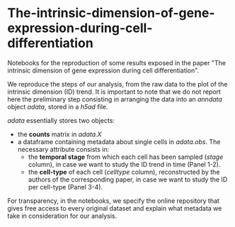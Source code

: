 # The-intrinsic-dimension-of-gene-expression-during-cell-differentiation
Notebooks for the reproduction of some results exposed in the paper "The intrinsic dimension of gene expression during cell differentiation".

We reproduce the steps of our analysis, from the raw data to the plot of the intrinsic dimension (ID) trend.
It is important to note that we do not report here the preliminary step consisting in arranging the data into an *anndata* object *adata*, stored in a *h5ad* file. 

*adata* essentially stores two objects:
- the **counts** matrix in *adata.X*
- a dataframe containing metadata about single cells in *adata.obs*. The necessary attribute consists in: 
    - the **temporal stage** from which each cell has been sampled (*stage* column), in case we want to study the ID trend in time (Panel 1-2).
    - the **cell-type** of each cell (*celltype* column), reconstructed by the authors of the corresponding paper, in case we want to study the ID per cell-type (Panel 3-4).

For transparency, in the notebooks, we specify the online repository that gives free access to every original dataset and explain what metadata we take in consideration for our analysis.
